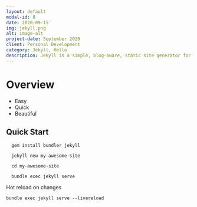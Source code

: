```yaml
---
layout: default
modal-id: 8
date: 2020-09-15
img: jekyll.png
alt: image-alt
project-date: September 2020
client: Personal Development
category: Jekyll, Hello
description: Jekyll is a simple, blog-aware, static site generator for personal, project, or organization sites. Written in Ruby by Tom Preston-Werner, GitHub's co-founder, it is distributed under the open source MIT license
---
```


# Overview

- Easy
- Quick
- Beautiful

## Quick Start

```terminal
  gem install bundler jekyll

  jekyll new my-awesome-site

  cd my-awesome-site

  bundle exec jekyll serve

```

Hot reload on changes

```terminal
bundle exec jekyll serve --livereload
```
